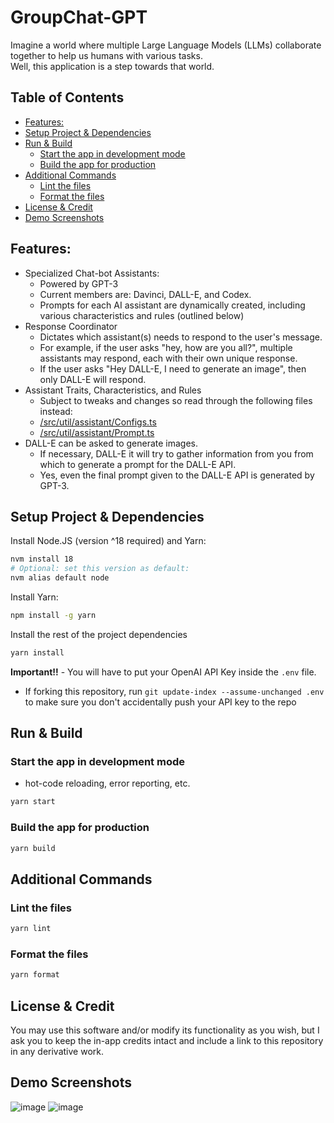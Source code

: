 # GroupChat-GPT

Imagine a world where multiple Large Language Models (LLMs) collaborate together to help us humans with various tasks.  
Well, this application is a step towards that world.

<!-- START doctoc generated TOC please keep comment here to allow auto update -->
<!-- DON'T EDIT THIS SECTION, INSTEAD RE-RUN doctoc TO UPDATE -->
## Table of Contents

- [Features:](#features)
- [Setup Project & Dependencies](#setup-project--dependencies)
- [Run & Build](#run--build)
  - [Start the app in development mode](#start-the-app-in-development-mode)
  - [Build the app for production](#build-the-app-for-production)
- [Additional Commands](#additional-commands)
  - [Lint the files](#lint-the-files)
  - [Format the files](#format-the-files)
- [License & Credit](#license--credit)
- [Demo Screenshots](#demo-screenshots)

<!-- END doctoc generated TOC please keep comment here to allow auto update -->

## Features:

- Specialized Chat-bot Assistants:
    - Powered by GPT-3
    - Current members are: Davinci, DALL-E, and Codex.
    - Prompts for each AI assistant are dynamically created, including various characteristics and rules (outlined
      below)
- Response Coordinator
    - Dictates which assistant(s) needs to respond to the user's message.
    - For example, if the user asks "hey, how are you all?", multiple assistants may respond, each with their own unique
      response.
    - If the user asks "Hey DALL-E, I need to generate an image", then only DALL-E will respond.
- Assistant Traits, Characteristics, and Rules
    - Subject to tweaks and changes so read through the following files instead:
    - [/src/util/assistant/Configs.ts](./src/util/assistant/Configs.ts)
    - [/src/util/assistant/Prompt.ts](./src/util/assistant/Prompt.ts)
- DALL-E can be asked to generate images.
    - If necessary, DALL-E it will try to gather information from you from which to generate a prompt for the DALL-E
      API.
    - Yes, even the final prompt given to the DALL-E API is generated by GPT-3.

## Setup Project & Dependencies

Install Node.JS (version ^18 required) and Yarn:

```bash
nvm install 18
# Optional: set this version as default:
nvm alias default node
```

Install Yarn:

```bash
npm install -g yarn
```

Install the rest of the project dependencies

```bash
yarn install
```

**Important!!** - You will have to put your OpenAI API Key inside the `.env` file.

- If forking this repository, run `git update-index --assume-unchanged .env` to make sure you don't accidentally push
  your API key to the repo

## Run & Build

### Start the app in development mode

- hot-code reloading, error reporting, etc.

```bash
yarn start
```

### Build the app for production

```bash
yarn build
```

## Additional Commands

### Lint the files

```bash
yarn lint
```

### Format the files

```bash
yarn format
```

## License & Credit

You may use this software and/or modify its functionality as you wish, but I ask you to keep the in-app credits intact
and include a link to this repository in any derivative work.

## Demo Screenshots

![image](https://user-images.githubusercontent.com/14914491/209245190-6734d6a2-7935-41fc-9d4e-b7b57e2f6a53.png)
![image](https://user-images.githubusercontent.com/14914491/209996928-906cb9dc-74d4-4c92-adcd-be9ecb507570.png)
